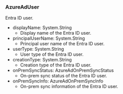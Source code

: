 ### AzureAdUser
Entra ID user.

- displayName: System.String
  - Display name of the Entra ID user.
- principalUserName: System.String
  - Principal user name of the Entra ID user.
- userType: System.String
  - User type of the Entra ID user.
- creationType: System.String
  - Creation type of the Entra ID user.
- onPremSyncStatus: AzureAdOnPremSyncStatus
  - On-prem sync status of the Entra ID user.
- onPremSyncInfo: AzureAdOnPremSyncInfo
  - On-prem sync information of the Entra ID user.
